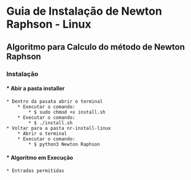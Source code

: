# **Guia de Instalação de Newton Raphson - Linux**
## Algoritmo para Calculo do método de Newton Raphson
### Instalação
#### * Abir a pasta installer
    * Dentro da pasata abrir o terminal 
        * Executar o comando: 
            * $ sudo chmod +x install.sh
        * Executar o comando: 
            * $ ./install.sh
    * Voltar para a pasta nr-install-linux
        * Abrir o terminal 
        * Executar o comando:
            * $ python3 Newton Raphson


#### * Algoritmo em Execução
    * Entradas permitidas
